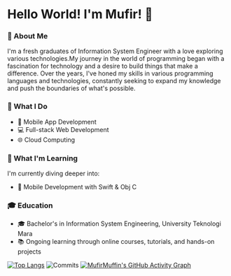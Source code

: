 # Hello World! I'm Mufir! 👋

### 📌 About Me

I'm a fresh graduates of Information System Engineer with a love exploring various technologies.My journey in the world of programming began with a fascination for technology and a desire to build things that make a difference. Over the years, I've honed my skills in various programming languages and technologies, constantly seeking to expand my knowledge and push the boundaries of what's possible.

### 💼 What I Do
- 📱 Mobile App Development
- 💻 Full-stack Web Development
- 🌐 Cloud Computing

### 🌱 What I'm Learning

I'm currently diving deeper into:

- 📱 Mobile Development with Swift & Obj C

### 🎓 Education

- 🎓 Bachelor's in Information System Engineering, University Teknologi Mara
- 📚 Ongoing learning through online courses, tutorials, and hands-on projects

[![Top Langs](https://github-readme-stats.vercel.app/api/top-langs/?username=MufirMuffin&layout=compact)](https://github.com/MufirMuffin/github-readme-stats)
![Commits](https://img.shields.io/github/commit-activity/m/MufirMuffin)
[![MufirMuffin's GitHub Activity Graph](https://activity-graph.herokuapp.com/graph?username=MufirMuffin)](https://github.com/MufirMuffin/github-readme-activity-graph)

<!--
**MufirMuffin/MufirMuffin** is a ✨ _special_ ✨ repository because its `README.md` (this file) appears on your GitHub profile.

Here are some ideas to get you started:

- 🔭 I’m currently working on ...
- 🌱 I’m currently learning ...
- 👯 I’m looking to collaborate on ...
- 🤔 I’m looking for help with ...
- 💬 Ask me about ...
- 📫 How to reach me: ...
- 😄 Pronouns: ...
- ⚡ Fun fact: ...
-->
